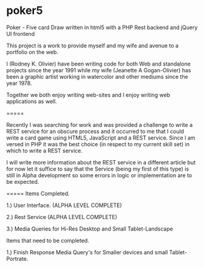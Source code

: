 poker5
======

Poker - Five card Draw written in html5 with a PHP Rest backend and jQuery UI frontend

This project is a work to provide myself and my wife and avenue to a portfolio on the web.

I (Rodney K. Olivier) have been writing code for both Web and standalone projects since the year 1991 while my wife (Jeanette A Gogan-Olivier) has been a graphic artist working in watercolor and other mediums since the year 1978.

Together we both enjoy writing web-sites and I enjoy writing web applications as well.

=====

Recently I was searching for work and was provided a challenge to write a REST service for an obscure process and it occurred to me that I could write a card game using HTML5, JavaScript and a REST service.  Since I am versed in PHP it was the best choice (in respect to my current skill set) in which to write a REST service.

I will write more information about the REST service in a different article but for now let it suffice to say that the Service (being my first of this type) is still in Alpha development so some errors in logic or implementation are to be expected.

=====
Items Completed.

1.) User Interface. (ALPHA LEVEL COMPLETE)

2.) Rest Service (ALPHA LEVEL COMPLETE)

3.) Media Queries for Hi-Res Desktop and Small Tablet-Landscape



Items that need to be completed.

1.) Finish Response Media Query's for Smaller devices and small Tablet-Portrate.

